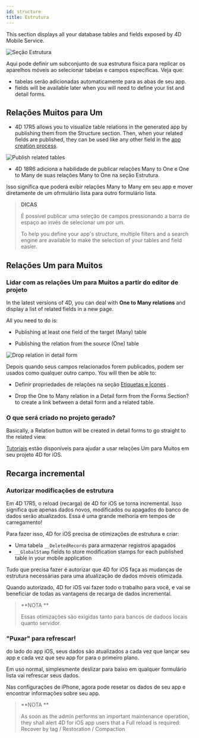 ```yaml
---
id: structure
title: Estrutura
---
```


This section displays all your database tables and fields exposed by 4D Mobile Service.

![Seção Estrutura](assets/en/project-editor/Structure-section-4D-for-iOS.png)

Aqui pode definir um subconjunto de sua estrutura física para replicar os aparelhos móveis ao selecionar tabelas e campos específicas. Veja que:

* tabelas serão adicionadas automaticamente para as abas de seu app.
* fields will be available later when you will need to define your list and detail forms.

## Relações Muitos para Um

* 4D 17R5 allows you to visualize table relations in the generated app by publishing them from the Structure section. Then, when your related fields are published, they can be used like any other field in the [app creation process](many-to-one-relations.html).

![Publish related tables](assets/en/project-editor/Structure-section-N-to-1-relations-4D-for-iOS.png)

* 4D 18R6 adiciona a habilidade de publicar relações Many to One e One to Many de suas relações Many to One na seção Estrutura.

Isso significa que poderá exibir relações Many to Many em seu app e mover diretamente de um ofrmulário lista para outro formulário lista.


> **DICAS**
> 
> É possível publicar uma seleção de campos pressionando a barra de espaço ao invés de selecionar um por um.
> 
> To help you define your app's structure, multiple filters and a search engine are available to make the selection of your tables and field easier.


## Relações Um para Muitos

### Lidar com as relações Um para Muitos a partir do editor de projeto

In the latest versions of 4D, you can deal with **One to Many relations** and display a list of related fields in a new page.

All you need to do is:

* Publishing at least one field of the target (Many) table

* Publishing the relation from the source (One) table

![Drop relation in detail form](assets/en/project-editor/Structure-1-to-N-relations-4D-for-iOS.png)

Depois quando seus campos relacionados forem publicados, podem ser usados como qualquer outro campo. You will then be able to:

* Definir propriedades de relações na seção [Etiquetas e Ìcones](labels-and-icons.html#relations-properties) .

* Drop the One to Many relation in a Detail form from the Forms Section? to create a link between a detail form and a related table.

### O que será criado no projeto gerado?

Basically, a Relation button will be created in detail forms to go straight to the related view.

[Tutoriais](one-to-many-relations.html) estão disponíveis para ajudar a usar relações Um para Muitos em seu projeto 4D for iOS.



## Recarga incremental

### Autorizar modificações de estrutura

Em 4D 17R5, o reload (recarga) de 4D for iOS se torna incremental. Isso significa que apenas dados novos, modificados ou apagados do banco de dados serão atualizados. Essa é uma grande melhoria em tempos de carregamento!

Para fazer isso, 4D for iOS precisa de otimizações de estrutura e criar:

* Uma tabela  `__DeletedRecords` para armazenar registros apagados
* `__GlobalStamp` fields to store modification stamps for each published table in your mobile application

Tudo que precisa fazer é autorizar que 4D for iOS faça as mudanças de estrutura necessárias para uma atualização de dados móveis otimizada.

Quando autorizado, 4D for iOS vai fazer todo o trabalho para você, e vai se beneficiar de todas as vantagens de recarga de dados incremental.

> **NOTA **
> 
> Essas otimizações são exigidas tanto para bancos de dadoos locais quanto servidor.


### "Puxar" para refrescar!

do lado do app iOS, seus dados são atualizados a cada vez que lançar seu app e cada vez que seu app for para o primeiro plano.

Em uso normal, simplesmente deslizar para baixo em qualquer formulário lista vai refrescar seus dados.

Nas configurações de iPhone, agora pode resetar os dados de seu app e encontrar informações sobre seu app.

> **NOTA **
> 
> As soon as the admin performs an important maintenance operation, they shall alert 4D for iOS app users that a Full reload is required: Recover by tag / Restoration / Compaction
